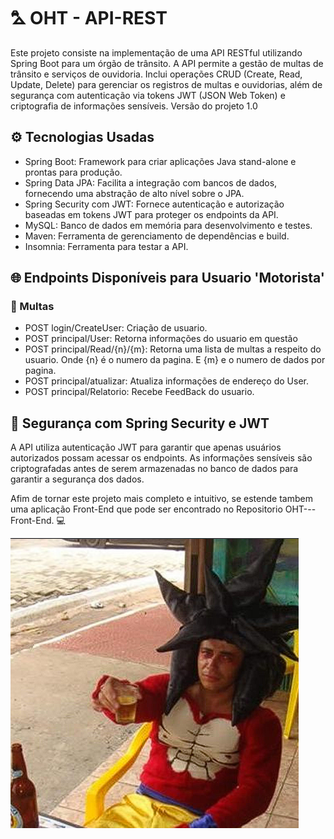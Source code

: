 # ⛍ OHT - API-REST 
Este projeto consiste na implementação de uma API RESTful utilizando Spring Boot para um órgão de trânsito. A API permite a gestão de multas de trânsito e serviços de ouvidoria. Inclui operações CRUD (Create, Read, Update, Delete) para gerenciar os registros de multas e ouvidorias, além de segurança com autenticação via tokens JWT (JSON Web Token) e criptografia de informações sensíveis. Versão do projeto 1.0

## ⚙️ Tecnologias Usadas 

- Spring Boot: Framework para criar aplicações Java stand-alone e prontas para produção.
- Spring Data JPA: Facilita a integração com bancos de dados, fornecendo uma abstração de alto nível sobre o JPA.
- Spring Security com JWT: Fornece autenticação e autorização baseadas em tokens JWT para proteger os endpoints da API.
- MySQL: Banco de dados em memória para desenvolvimento e testes.
- Maven: Ferramenta de gerenciamento de dependências e build.
- Insomnia: Ferramenta para testar a API.

## 🌐 Endpoints Disponíveis para Usuario 'Motorista'

### 📜 Multas

- POST login/CreateUser: Criação de usuario.
- POST principal/User: Retorna informações do usuario em questão
- POST principal/Read/{n}/{m}: Retorna uma lista de multas a respeito do usuario. Onde {n} é o numero da pagina. E {m} e o numero de dados por pagina.
- POST principal/atualizar: Atualiza informações de endereço do User.
- POST principal/Relatorio: Recebe FeedBack do usuario.

## 🚨 Segurança com Spring Security e JWT

A API utiliza autenticação JWT para garantir que apenas usuários autorizados possam acessar os endpoints.
As informações sensíveis são criptografadas antes de serem armazenadas no banco de dados para garantir a segurança dos dados.

Afim de tornar este projeto mais completo e intuitivo, se estende tambem uma aplicação Front-End que pode ser encontrado no Repositorio OHT---Front-End. 💻

![teste](https://github.com/AlisonMartinss/Assets/blob/main/Captura%20de%20tela%202024-06-19%20141014.png)


